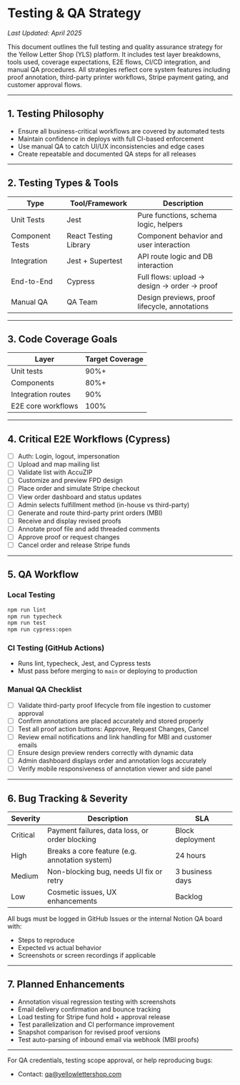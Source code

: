 # Testing & QA Strategy

_Last Updated: April 2025_

This document outlines the full testing and quality assurance strategy for the Yellow Letter Shop (YLS) platform. It includes test layer breakdowns, tools used, coverage expectations, E2E flows, CI/CD integration, and manual QA procedures. All strategies reflect core system features including proof annotation, third-party printer workflows, Stripe payment gating, and customer approval flows.

---

## 1. Testing Philosophy

- Ensure all business-critical workflows are covered by automated tests
- Maintain confidence in deploys with full CI-based enforcement
- Use manual QA to catch UI/UX inconsistencies and edge cases
- Create repeatable and documented QA steps for all releases

---

## 2. Testing Types & Tools

| Type             | Tool/Framework            | Description                                 |
|------------------|----------------------------|---------------------------------------------|
| Unit Tests       | Jest                      | Pure functions, schema logic, helpers       |
| Component Tests  | React Testing Library     | Component behavior and user interaction     |
| Integration      | Jest + Supertest          | API route logic and DB interaction          |
| End-to-End       | Cypress                   | Full flows: upload → design → order → proof |
| Manual QA        | QA Team                   | Design previews, proof lifecycle, annotations|

---

## 3. Code Coverage Goals

| Layer               | Target Coverage |
|---------------------|-----------------|
| Unit tests          | 90%+            |
| Components          | 80%+            |
| Integration routes  | 90%             |
| E2E core workflows  | 100%            |

---

## 4. Critical E2E Workflows (Cypress)

- [ ] Auth: Login, logout, impersonation
- [ ] Upload and map mailing list
- [ ] Validate list with AccuZIP
- [ ] Customize and preview FPD design
- [ ] Place order and simulate Stripe checkout
- [ ] View order dashboard and status updates
- [ ] Admin selects fulfillment method (in-house vs third-party)
- [ ] Generate and route third-party print orders (MBI)
- [ ] Receive and display revised proofs
- [ ] Annotate proof file and add threaded comments
- [ ] Approve proof or request changes
- [ ] Cancel order and release Stripe funds

---

## 5. QA Workflow

### Local Testing
```bash
npm run lint
npm run typecheck
npm run test
npm run cypress:open
```

### CI Testing (GitHub Actions)
- Runs lint, typecheck, Jest, and Cypress tests
- Must pass before merging to `main` or deploying to production

### Manual QA Checklist
- [ ] Validate third-party proof lifecycle from file ingestion to customer approval
- [ ] Confirm annotations are placed accurately and stored properly
- [ ] Test all proof action buttons: Approve, Request Changes, Cancel
- [ ] Review email notifications and link handling for MBI and customer emails
- [ ] Ensure design preview renders correctly with dynamic data
- [ ] Admin dashboard displays order and annotation logs accurately
- [ ] Verify mobile responsiveness of annotation viewer and side panel

---

## 6. Bug Tracking & Severity

| Severity   | Description                                     | SLA               |
|------------|-------------------------------------------------|-------------------|
| Critical   | Payment failures, data loss, or order blocking  | Block deployment  |
| High       | Breaks a core feature (e.g. annotation system)  | 24 hours          |
| Medium     | Non-blocking bug, needs UI fix or retry         | 3 business days   |
| Low        | Cosmetic issues, UX enhancements                | Backlog           |

All bugs must be logged in GitHub Issues or the internal Notion QA board with:
- Steps to reproduce
- Expected vs actual behavior
- Screenshots or screen recordings if applicable

---

## 7. Planned Enhancements

- Annotation visual regression testing with screenshots
- Email delivery confirmation and bounce tracking
- Load testing for Stripe fund hold + approval release
- Test parallelization and CI performance improvement
- Snapshot comparison for revised proof versions
- Test auto-parsing of inbound email via webhook (MBI proofs)

---

For QA credentials, testing scope approval, or help reproducing bugs:
- Contact: qa@yellowlettershop.com